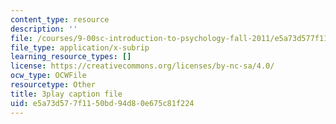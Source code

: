 ```yaml
---
content_type: resource
description: ''
file: /courses/9-00sc-introduction-to-psychology-fall-2011/e5a73d577f1150bd94d80e675c81f224_z9XQpjNgeBI.vtt
file_type: application/x-subrip
learning_resource_types: []
license: https://creativecommons.org/licenses/by-nc-sa/4.0/
ocw_type: OCWFile
resourcetype: Other
title: 3play caption file
uid: e5a73d57-7f11-50bd-94d8-0e675c81f224
---
```

